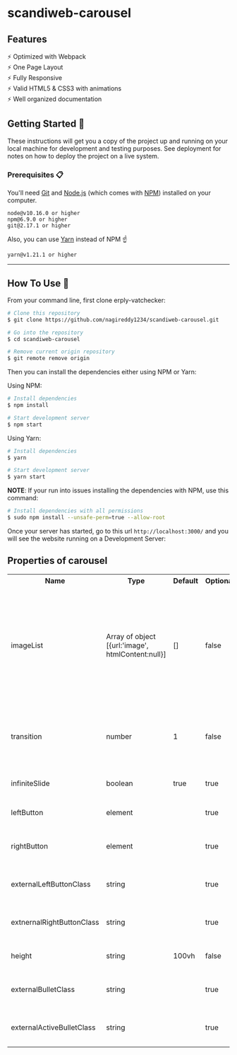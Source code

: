 # scandiweb-carousel

## Features

⚡️ Optimized with Webpack\
⚡️ One Page Layout\
⚡️ Fully Responsive\
⚡️ Valid HTML5 & CSS3 with animations\
⚡️ Well organized documentation


## Getting Started 🚀

These instructions will get you a copy of the project up and running on your local machine for development and testing purposes. See deployment for notes on how to deploy the project on a live system.

### Prerequisites 📋

You'll need [Git](https://git-scm.com) and [Node.js](https://nodejs.org/en/download/) (which comes with [NPM](http://npmjs.com)) installed on your computer.

```
node@v10.16.0 or higher
npm@6.9.0 or higher
git@2.17.1 or higher
```

Also, you can use [Yarn](https://yarnpkg.com/) instead of NPM ☝️

```
yarn@v1.21.1 or higher
```

---

## How To Use 🔧

From your command line, first clone erply-vatchecker:

```bash
# Clone this repository
$ git clone https://github.com/nagireddy1234/scandiweb-carousel.git

# Go into the repository
$ cd scandiweb-carousel

# Remove current origin repository
$ git remote remove origin
```

Then you can install the dependencies either using NPM or Yarn:

Using NPM:

```bash
# Install dependencies
$ npm install

# Start development server
$ npm start
```

Using Yarn:

```bash
# Install dependencies
$ yarn

# Start development server
$ yarn start
```

**NOTE**:
If your run into issues installing the dependencies with NPM, use this command:

```bash
# Install dependencies with all permissions
$ sudo npm install --unsafe-perm=true --allow-root
```

Once your server has started, go to this url `http://localhost:3000/` and you will see the website running on a Development Server:

## Properties of carousel

<table>
<tr>
<th>Name</th>
<th>Type</th>
<th>Default</th>
<th>Optional</th>
<th>Description</th>
</tr>
<tr>
<td>imageList</td>
<td>Array of object [{url:'image', htmlContent:null}]</td>
<td>[]</td>
<td>false</td>
<td>Array of images and htmlContent.paste image link in <b>url</b> key of array object. if you want to show only html content set url key to empty string and assign html component at <b>htmlContent</b> key</td>
</tr>

<tr>
<td>transition</td>
<td>number</td>
<td>1</td>
<td>false</td>
<td>sliding time duration to complete one slide at a perticular time. by default is 1 second</td>
</tr>

<tr>
<td>infiniteSlide</td>
<td>boolean</td>
<td>true</td>
<td>true</td>
<td>To support the infinite slide option.</td>
</tr>

<tr>
<td>leftButton</td>
<td>element</td>
<td></td>
<td>true</td>
<td>To add the custom left button component.</td>
</tr>

<tr>
<td>rightButton</td>
<td>element</td>
<td></td>
<td>true</td>
<td>To add the custom Right button component.</td>
</tr>

<tr>
<td>externalLeftButtonClass</td>
<td>string</td>
<td></td>
<td>true</td>
<td>To add the custom external left button wrapper class.</td>
</tr>

<tr>
<td>extnernalRightButtonClass</td>
<td>string</td>
<td></td>
<td>true</td>
<td>To add the custom external right button wrapper class.</td>
</tr>

<tr>
<td>height</td>
<td>string</td>
<td>100vh</td>
<td>false</td>
<td>To give custom height of the slider.</td>
</tr>

<tr>
<td>externalBulletClass</td>
<td>string</td>
<td></td>
<td>true</td>
<td>To give external slider indicator inactive dots className</td>

<tr>
<td>externalActiveBulletClass</td>
<td>string</td>
<td></td>
<td>true</td>
<td>To give external slider indicator active dot className</td>
</tr>

</table>